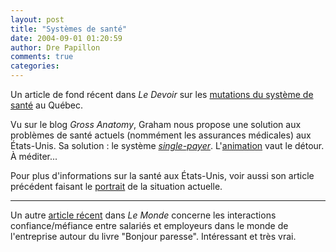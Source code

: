 ```yaml
---
layout: post
title: "Systèmes de santé"
date: 2004-09-01 01:20:59
author: Dre Papillon
comments: true
categories: 
---
```



Un article de fond récent dans *Le Devoir* sur les [mutations du système de santé](http://www.ledevoir.com/2004/08/28/62568.html?268) au Québec.

Vu sur le blog *Gross Anatomy*, Graham nous propose une solution aux problèmes de santé actuels (nommément les assurances médicales) aux États-Unis.  Sa solution : le système *[single-payer](http://www.grahamazon.com/anatomy/2004/august/what_is_singlepayer.php)*.  L'[animation](http://www.grahamazon.com/sp/whatissinglepayer.php) vaut le détour.  À méditer...

Pour plus d'informations sur la santé aux États-Unis, voir aussi son article précédent faisant le [portrait](http://www.grahamazon.com/anatomy/2004/august/now_its_45_million.php) de la situation actuelle.

***

Un autre [article récent](http://www.lemonde.fr/web/recherche_articleweb/1,13-0,36-377014,0.html) dans *Le Monde* concerne les interactions confiance/méfiance entre salariés et employeurs dans le monde de l'entreprise autour du livre "Bonjour paresse".  Intéressant et très vrai.